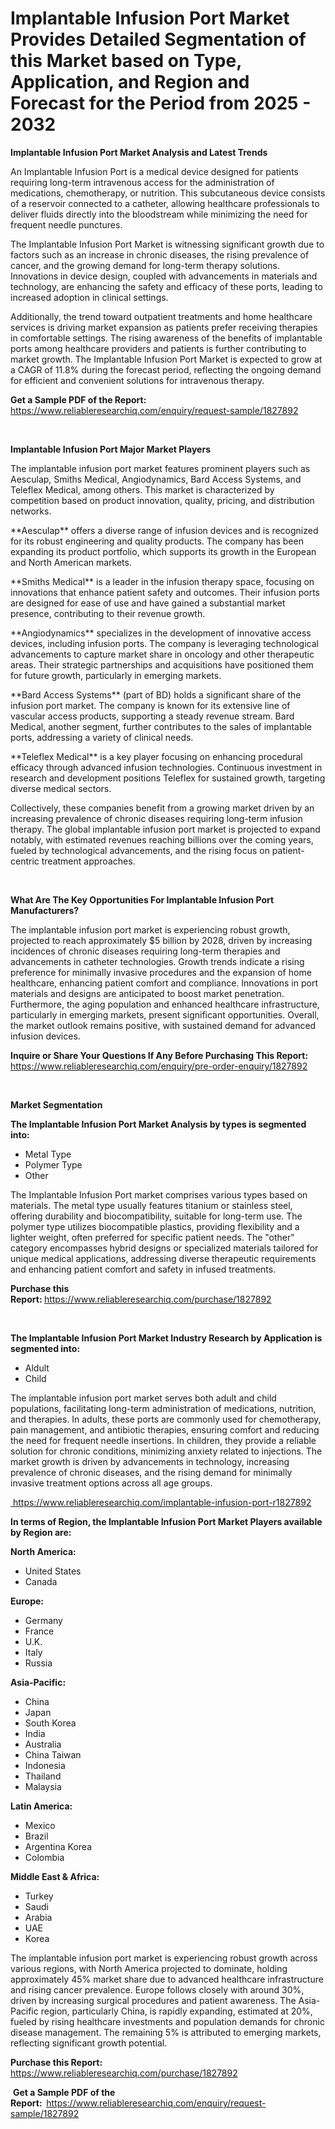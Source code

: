<p><h1>Implantable Infusion Port Market Provides Detailed Segmentation of this Market based on Type, Application, and Region and Forecast for the Period from 2025 - 2032</h1></p><p><strong>Implantable Infusion Port Market Analysis and Latest Trends</strong></p>
<p><p>An Implantable Infusion Port is a medical device designed for patients requiring long-term intravenous access for the administration of medications, chemotherapy, or nutrition. This subcutaneous device consists of a reservoir connected to a catheter, allowing healthcare professionals to deliver fluids directly into the bloodstream while minimizing the need for frequent needle punctures.</p><p>The Implantable Infusion Port Market is witnessing significant growth due to factors such as an increase in chronic diseases, the rising prevalence of cancer, and the growing demand for long-term therapy solutions. Innovations in device design, coupled with advancements in materials and technology, are enhancing the safety and efficacy of these ports, leading to increased adoption in clinical settings.</p><p>Additionally, the trend toward outpatient treatments and home healthcare services is driving market expansion as patients prefer receiving therapies in comfortable settings. The rising awareness of the benefits of implantable ports among healthcare providers and patients is further contributing to market growth. The Implantable Infusion Port Market is expected to grow at a CAGR of 11.8% during the forecast period, reflecting the ongoing demand for efficient and convenient solutions for intravenous therapy.</p></p>
<p><strong>Get a Sample PDF of the Report:&nbsp;</strong> <a href="https://www.reliableresearchiq.com/enquiry/request-sample/1827892?utm_campaign=1137&utm_medium=2&utm_source=Github&utm_content=ia&utm_term=13042025&utm_id=implantable-infusion-port">https://www.reliableresearchiq.com/enquiry/request-sample/1827892</a></p>
<p>&nbsp;</p>
<p><strong>Implantable Infusion Port Major Market Players</strong></p>
<p><p>The implantable infusion port market features prominent players such as Aesculap, Smiths Medical, Angiodynamics, Bard Access Systems, and Teleflex Medical, among others. This market is characterized by competition based on product innovation, quality, pricing, and distribution networks.</p><p>**Aesculap** offers a diverse range of infusion devices and is recognized for its robust engineering and quality products. The company has been expanding its product portfolio, which supports its growth in the European and North American markets.</p><p>**Smiths Medical** is a leader in the infusion therapy space, focusing on innovations that enhance patient safety and outcomes. Their infusion ports are designed for ease of use and have gained a substantial market presence, contributing to their revenue growth.</p><p>**Angiodynamics** specializes in the development of innovative access devices, including infusion ports. The company is leveraging technological advancements to capture market share in oncology and other therapeutic areas. Their strategic partnerships and acquisitions have positioned them for future growth, particularly in emerging markets.</p><p>**Bard Access Systems** (part of BD) holds a significant share of the infusion port market. The company is known for its extensive line of vascular access products, supporting a steady revenue stream. Bard Medical, another segment, further contributes to the sales of implantable ports, addressing a variety of clinical needs.</p><p>**Teleflex Medical** is a key player focusing on enhancing procedural efficacy through advanced infusion technologies. Continuous investment in research and development positions Teleflex for sustained growth, targeting diverse medical sectors.</p><p>Collectively, these companies benefit from a growing market driven by an increasing prevalence of chronic diseases requiring long-term infusion therapy. The global implantable infusion port market is projected to expand notably, with estimated revenues reaching billions over the coming years, fueled by technological advancements, and the rising focus on patient-centric treatment approaches.</p></p>
<p>&nbsp;</p>
<p><strong>What Are The Key Opportunities For Implantable Infusion Port Manufacturers?</strong></p>
<p><p>The implantable infusion port market is experiencing robust growth, projected to reach approximately $5 billion by 2028, driven by increasing incidences of chronic diseases requiring long-term therapies and advancements in catheter technologies. Growth trends indicate a rising preference for minimally invasive procedures and the expansion of home healthcare, enhancing patient comfort and compliance. Innovations in port materials and designs are anticipated to boost market penetration. Furthermore, the aging population and enhanced healthcare infrastructure, particularly in emerging markets, present significant opportunities. Overall, the market outlook remains positive, with sustained demand for advanced infusion devices.</p></p>
<p><strong>Inquire or Share Your Questions If Any Before Purchasing This Report:</strong> <a href="https://www.reliableresearchiq.com/enquiry/pre-order-enquiry/1827892?utm_campaign=1137&utm_medium=2&utm_source=Github&utm_content=ia&utm_term=13042025&utm_id=implantable-infusion-port">https://www.reliableresearchiq.com/enquiry/pre-order-enquiry/1827892</a></p>
<p>&nbsp;</p>
<p><strong>Market Segmentation</strong></p>
<p><strong>The Implantable Infusion Port Market Analysis by types is segmented into:</strong></p>
<p><ul><li>Metal Type</li><li>Polymer Type</li><li>Other</li></ul></p>
<p><p>The Implantable Infusion Port market comprises various types based on materials. The metal type usually features titanium or stainless steel, offering durability and biocompatibility, suitable for long-term use. The polymer type utilizes biocompatible plastics, providing flexibility and a lighter weight, often preferred for specific patient needs. The "other" category encompasses hybrid designs or specialized materials tailored for unique medical applications, addressing diverse therapeutic requirements and enhancing patient comfort and safety in infused treatments.</p></p>
<p><strong>Purchase this Report:&nbsp;</strong><a href="https://www.reliableresearchiq.com/purchase/1827892?utm_campaign=1137&utm_medium=2&utm_source=Github&utm_content=ia&utm_term=13042025&utm_id=implantable-infusion-port">https://www.reliableresearchiq.com/purchase/1827892</a></p>
<p>&nbsp;</p>
<p><strong>The Implantable Infusion Port Market Industry Research by Application is segmented into:</strong></p>
<p><ul><li>Aldult</li><li>Child</li></ul></p>
<p><p>The implantable infusion port market serves both adult and child populations, facilitating long-term administration of medications, nutrition, and therapies. In adults, these ports are commonly used for chemotherapy, pain management, and antibiotic therapies, ensuring comfort and reducing the need for frequent needle insertions. In children, they provide a reliable solution for chronic conditions, minimizing anxiety related to injections. The market growth is driven by advancements in technology, increasing prevalence of chronic diseases, and the rising demand for minimally invasive treatment options across all age groups.</p></p>
<p><a href="https://www.reliableresearchiq.com/implantable-infusion-port-r1827892?utm_campaign=1137&utm_medium=2&utm_source=Github&utm_content=ia&utm_term=13042025&utm_id=implantable-infusion-port">&nbsp;https://www.reliableresearchiq.com/implantable-infusion-port-r1827892</a></p>
<p><strong>In terms of Region, the Implantable Infusion Port Market Players available by Region are:</strong></p>
<p>
    <p> <strong> North America: </strong>
        <ul>
            <li>United States</li>
            <li>Canada</li>
        </ul>
        </p> 
    <p> <strong> Europe: </strong>
        <ul>
            <li>Germany</li>
            <li>France</li>
            <li>U.K.</li>
            <li>Italy</li>
            <li>Russia</li>
        </ul>
        </p> 
    <p> <strong> Asia-Pacific: </strong>
        <ul>
            <li>China</li>
            <li>Japan</li>
            <li>South Korea</li>
            <li>India</li>
            <li>Australia</li>
            <li>China Taiwan</li>
            <li>Indonesia</li>
            <li>Thailand</li>
            <li>Malaysia</li>
        </ul>
        </p> 
    <p> <strong> Latin America: </strong>
        <ul>
            <li>Mexico</li>
            <li>Brazil</li>
            <li>Argentina Korea</li>
            <li>Colombia</li>
        </ul>
        </p> 
    <p> <strong> Middle East & Africa: </strong>
        <ul>
            <li>Turkey</li>
            <li>Saudi</li>
            <li>Arabia</li>
            <li>UAE</li>
            <li>Korea</li>
        </ul>
    </p>
    </p>
<p><p>The implantable infusion port market is experiencing robust growth across various regions, with North America projected to dominate, holding approximately 45% market share due to advanced healthcare infrastructure and rising cancer prevalence. Europe follows closely with around 30%, driven by increasing surgical procedures and patient awareness. The Asia-Pacific region, particularly China, is rapidly expanding, estimated at 20%, fueled by rising healthcare investments and population demands for chronic disease management. The remaining 5% is attributed to emerging markets, reflecting significant growth potential.</p></p>
<p><strong>Purchase this Report: </strong><a href="https://www.reliableresearchiq.com/purchase/1827892?utm_campaign=1137&utm_medium=2&utm_source=Github&utm_content=ia&utm_term=13042025&utm_id=implantable-infusion-port">https://www.reliableresearchiq.com/purchase/1827892</a></p>
<p>&nbsp;<strong>Get a Sample PDF of the Report:&nbsp;&nbsp;</strong><a href="https://www.reliableresearchiq.com/enquiry/request-sample/1827892?utm_campaign=1137&utm_medium=2&utm_source=Github&utm_content=ia&utm_term=13042025&utm_id=implantable-infusion-port">https://www.reliableresearchiq.com/enquiry/request-sample/1827892</a></p>
<p><strong></strong></p>
<p><p></p><p></p><p></p></p>